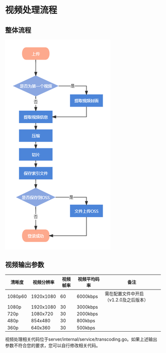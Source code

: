 # 视频处理流程

## 整体流程
![视频转码方案](/transcoding.png)

## 视频输出参数
| 清晰度  | 视频分辨率 | 视频帧率 | 视频平均码率 | 备注                                   |
| ------- | ---------- | -------- | ------------ | -------------------------------------- |
| 1080p60 | 1920x1080  | 60       | 6000kbps     | 需在配置文件中开启（v1.2.0及之后版本） |
| 1080p   | 1920x1080  | 30       | 3000kbps     |                                        |
| 720p    | 1080x720   | 30       | 2000kbps     |                                        |
| 480p    | 854x480    | 30       | 800kbps      |                                        |
| 360p    | 640x360    | 30       | 500kbps      |                                        |

视频处理相关代码位于server/internal/service/transcoding.go。如果上述输出参数不符合您的要求，您可以自行修改相关代码。